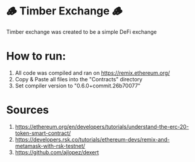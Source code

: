 # 🪵 Timber Exchange 🪵

Timber exchange was created to be a simple DeFi exchange

# How to run:
1. All code was compiled and ran on https://remix.ethereum.org/
2. Copy & Paste all files into the "Contracts" directory
3. Set compiler version to "0.6.0+commit.26b70077"


# Sources
1. https://ethereum.org/en/developers/tutorials/understand-the-erc-20-token-smart-contract/
2. https://developers.rsk.co/tutorials/ethereum-devs/remix-and-metamask-with-rsk-testnet/
3. https://github.com/ajlopez/dexert
